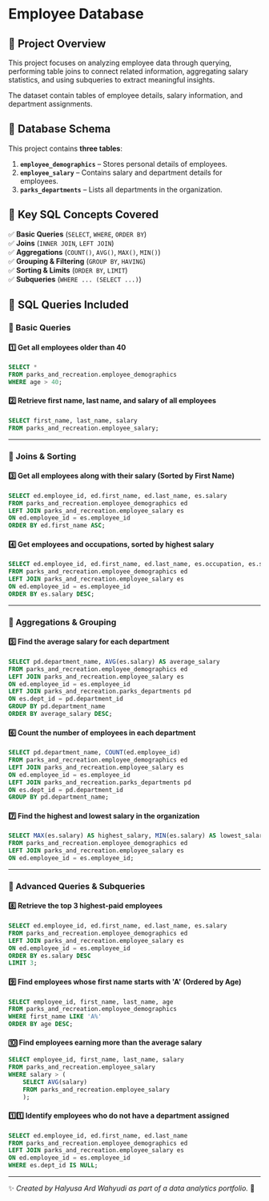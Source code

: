# Employee Database


## 📌 Project Overview  
This project focuses on analyzing employee data through querying, performing table joins to connect related information, aggregating salary statistics, and using subqueries to extract meaningful insights.

The dataset contain tables of employee details, salary information, and department assignments.  


## 📂 Database Schema  

This project contains **three tables**:  

1. **`employee_demographics`** – Stores personal details of employees.  
2. **`employee_salary`** – Contains salary and department details for employees.  
3. **`parks_departments`** – Lists all departments in the organization.  

## 📌 Key SQL Concepts Covered  
✅ **Basic Queries** (`SELECT`, `WHERE`, `ORDER BY`)  
✅ **Joins** (`INNER JOIN`, `LEFT JOIN`)  
✅ **Aggregations** (`COUNT()`, `AVG()`, `MAX()`, `MIN()`)  
✅ **Grouping & Filtering** (`GROUP BY`, `HAVING`)  
✅ **Sorting & Limits** (`ORDER BY`, `LIMIT`)  
✅ **Subqueries** (`WHERE ... (SELECT ...)`)  


## 📜 SQL Queries Included  

### 🔹 Basic Queries  
#### 1️⃣ Get all employees older than 40  
```sql
SELECT * 
FROM parks_and_recreation.employee_demographics
WHERE age > 40;
```

#### 2️⃣ Retrieve first name, last name, and salary of all employees  
```sql
SELECT first_name, last_name, salary
FROM parks_and_recreation.employee_salary;
```

---

### 🔹 Joins & Sorting  
#### 3️⃣ Get all employees along with their salary (Sorted by First Name)  
```sql
SELECT ed.employee_id, ed.first_name, ed.last_name, es.salary
FROM parks_and_recreation.employee_demographics ed 
LEFT JOIN parks_and_recreation.employee_salary es 
ON ed.employee_id = es.employee_id
ORDER BY ed.first_name ASC;
```

#### 4️⃣ Get employees and occupations, sorted by highest salary  
```sql
SELECT ed.employee_id, ed.first_name, ed.last_name, es.occupation, es.salary
FROM parks_and_recreation.employee_demographics ed 
LEFT JOIN parks_and_recreation.employee_salary es
ON ed.employee_id = es.employee_id
ORDER BY es.salary DESC;
```

---

### 🔹 Aggregations & Grouping  
#### 5️⃣ Find the average salary for each department  
```sql
SELECT pd.department_name, AVG(es.salary) AS average_salary 
FROM parks_and_recreation.employee_demographics ed 
LEFT JOIN parks_and_recreation.employee_salary es 
ON ed.employee_id = es.employee_id
LEFT JOIN parks_and_recreation.parks_departments pd
ON es.dept_id = pd.department_id
GROUP BY pd.department_name 
ORDER BY average_salary DESC;
```

#### 6️⃣ Count the number of employees in each department  
```sql
SELECT pd.department_name, COUNT(ed.employee_id)
FROM parks_and_recreation.employee_demographics ed
LEFT JOIN parks_and_recreation.employee_salary es
ON ed.employee_id = es.employee_id
LEFT JOIN parks_and_recreation.parks_departments pd
ON es.dept_id = pd.department_id
GROUP BY pd.department_name;
```

#### 7️⃣ Find the highest and lowest salary in the organization  
```sql
SELECT MAX(es.salary) AS highest_salary, MIN(es.salary) AS lowest_salary
FROM parks_and_recreation.employee_demographics ed
LEFT JOIN parks_and_recreation.employee_salary es
ON ed.employee_id = es.employee_id;
```

---

### 🔹 Advanced Queries & Subqueries  
#### 8️⃣ Retrieve the top 3 highest-paid employees  
```sql
SELECT ed.employee_id, ed.first_name, ed.last_name, es.salary
FROM parks_and_recreation.employee_demographics ed 
LEFT JOIN parks_and_recreation.employee_salary es
ON ed.employee_id = es.employee_id
ORDER BY es.salary DESC 
LIMIT 3;
```

#### 9️⃣ Find employees whose first name starts with 'A' (Ordered by Age)  
```sql
SELECT employee_id, first_name, last_name, age 
FROM parks_and_recreation.employee_demographics
WHERE first_name LIKE 'A%' 
ORDER BY age DESC;
```

#### 🔟 Find employees earning more than the average salary  
```sql
SELECT employee_id, first_name, last_name, salary
FROM parks_and_recreation.employee_salary
WHERE salary > (
	SELECT AVG(salary)
    FROM parks_and_recreation.employee_salary
    );
```

#### 1️⃣1️⃣ Identify employees who do not have a department assigned  
```sql
SELECT ed.employee_id, ed.first_name, ed.last_name
FROM parks_and_recreation.employee_demographics ed 
LEFT JOIN parks_and_recreation.employee_salary es 
ON ed.employee_id = es.employee_id
WHERE es.dept_id IS NULL;
```

---
✨ _Created by Halyusa Ard Wahyudi as part of a data analytics portfolio._ 🚀


